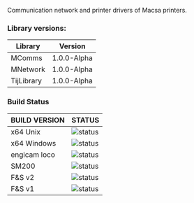 Communication network and printer drivers of Macsa printers.



### Library versions:

Library | Version
-|-
MComms | 1.0.0-Alpha 
MNetwork | 1.0.0-Alpha 
TijLibrary | 1.0.0-Alpha 



### Build Status
BUILD VERSION | STATUS
-|-
x64 Unix | ![status](https://api.travis-ci.org/travis-ci/travis-web.svg) 
x64 Windows |![status](https://travis-ci.org/travis-ci/docs-travis-ci-com.svg)
engicam loco | ![status](https://api.travis-ci.org/travis-ci/travis-web.svg)
SM200  | ![status](https://api.travis-ci.org/travis-ci/travis-web.svg)
F&S v2 |![status](https://api.travis-ci.org/travis-ci/travis-web.svg)
F&S v1 |![status](https://travis-ci.org/travis-ci/docs-travis-ci-com.svg)

